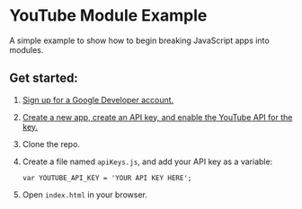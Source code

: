 # YouTube Module Example

A simple example to show how to begin breaking JavaScript apps into modules.

## Get started:

1. [Sign up for a Google Developer account.](https://console.developers.google.com)
2. [Create a new app, create an API key, and enable the YouTube API for the key.](https://developers.google.com/youtube/v3/getting-started)
3. Clone the repo.
4. Create a file named `apiKeys.js`, and add your API key as a variable:

	```
	var YOUTUBE_API_KEY = 'YOUR API KEY HERE';
	```

5. Open `index.html` in your browser.
